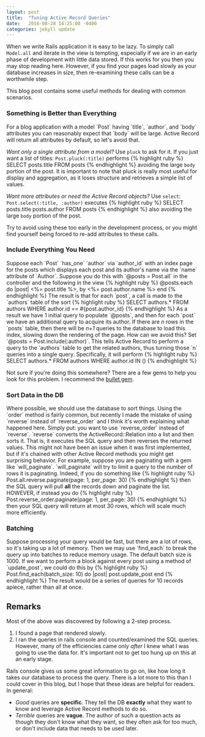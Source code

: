 ```yaml
---
layout: post
title:  "Tuning Active Record Queries"
date:   2016-08-28 14:25:08 -0400
categories: jekyll update
---
```

When we write Rails application it is easy to be lazy. To simply call `Model.all`
and iterate in the view is tempting, especially if we are in an early phase of
development with little data stored. If this works for you then you may stop
reading here. However, if you find your pages load slowly as your database increases
in size, then re-examining these calls can be a worthwhile step.

This blog post contains some useful methods for dealing with common scenarios.

<h3>Something is Better than Everything</h3>
For a blog application with a model `Post` having `title`, `author`, and `body`
attributes you can reasonably expect that `body` will be large.
Active Record will return all attributes by default, so let's avoid that.

<i>Want only a single attribute from a model?</i> Use `pluck` to ask for it. If
you just want a list of titles: `Post.pluck(:title)` performs
{% highlight ruby %}
SELECT posts.title FROM posts
{% endhighlight %}
avoiding the large `body` portion of the post. It is important to note that pluck
is really most useful for
display and aggregation, as it loses structure and retrieves
a simple list of values.

<i>Want more attributes or need the Active Record objects?</i> Use `select`: `Post.select(:title, :author)` executes
{% highlight ruby %}
SELECT posts.title posts.author FROM posts
{% endhighlight %}
also avoiding the large `body` portion of the post.

Try to avoid using these too early in the development process, or you might find
yourself being forced to re-add attributes to these calls.

<h3>Include Everything You Need</h3>
Suppose each `Post` `has_one` `author` via `author_id` with an index page for the
posts which displays each post and its author's name via the `name` attribute of
`Author`.  Suppose you do this with `@posts = Post.all` in the controller and
the following in the view
{% highlight ruby %}
@posts.each do |post|
  <%= post.title %>, by <%= post.author.name %>
end
{% endhighlight %}
The result is that for each `post`, a call is made to the `authors` table of the
sort
{% highlight ruby %}
SELECT authors.* FROM authors WHERE author.id == #{post.author_id}
{% endhighlight %}
As a result we have 1 initial query to populate `@posts`, and then for each `post`
we have an additional query to acquire its author. If there are <i>n</i> rows in
the `posts` table, then there will be <i>n+1</i> queries to the database to load
this index, slowing down the rendering of the page. How can we avoid this?
Set `@posts = Post.include(:author)`. This tells Active Record to perform a query
to the `authors` table to get the related authors, thus turning those `n` queries
into a single query. Specifically, it will perform
{% highlight ruby %}
SELECT authors.* FROM authors WHERE author.id IN (<list of ids from posts table>)
{% endhighlight %}

Not sure if you're doing this somewhere? There are a few gems to help you look
for this problem. I recommend the [bullet gem][bullet].

<h3>Sort Data in the DB</h3>
Where possible, we should use the database to sort things. Using the `order` method
is fairly common, but recently I made the mistake of using `reverse` instead of
`reverse_order` and I think it's worth explaining what happened here.
Simply put: you want to use `reverse_order` instead of `reverse`. `reverse` converts the ActiveRecord::Relation
into a list and then sorts it. That is, it executes the SQL query and then reverses the returned
values. This might not have been an issue when it was first implemented, but if it's chained
with other Active Record methods you might get surprising behavior. For example,
suppose you are paginating with a gem like `will_paginate`.
`will_paginate` will try to limit a query to the number of rows it is paginating.
Indeed, if you do something like
{% highlight ruby %}
Post.all.reverse.paginate(page: 1, per_page: 30)
{% endhighlight %}
then the SQL query will pull <b>all</b> the records down and paginate the list.
HOWEVER, if instead you do
{% highlight ruby %}
Post.reverse_order.paginate(page: 1, per_page: 30)
{% endhighlight %}
then your SQL query will return at most 30 rows, which will scale much more
efficiently.

<h3>Batching</h3>
Suppose processing your query would be fast, but there are a lot of rows, so it's
taking up a lot of memory. Then we may use `find_each` to break
the query up into batches to reduce memory usage. The default batch size is 1000. If we want to perform
a block against every post using a method of `update_post`, we could do this by
{% highlight ruby %}
Post.find_each(batch_size: 10) do |post|
  post.update_post
end
{% endhighlight %}
The result would be a series of queries for 10 records apiece, rather than all at
once.

<h2>Remarks</h2>
Most of the above was discovered by following a 2-step process.

1. I found a page that rendered slowly.
2. I ran the queries in rails console and counted/examined the SQL queries.
However, many of the efficiencies came only <i>after</i> I knew what I was going
to use the data for. It's important not to get too hung up on this at an early stage.

Rails console gives us some great information to go on, like how long it takes
our database to process the query. There is a lot more to this than I could cover
in this blog, but I hope that these ideas are helpful for readers. In general:

- <i>Good</i> queries are <b>specific</b>. They tell the DB <b>exactly</b> what
they want to know and leverage Active Record methods to do so.
- <i>Terrible</i> queries are <b>vague</b>. The author of such a question acts
as though they don't know what they want, so they often ask for too much, or don't
include data that needs to be used later.

[bullet]: https://github.com/flyerhzm/bullet
